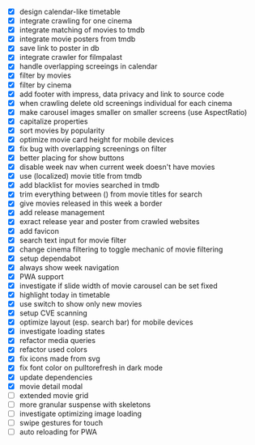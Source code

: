 - [x] design calendar-like timetable
- [x] integrate crawling for one cinema
- [x] integrate matching of movies to tmdb
- [x] integrate movie posters from tmdb
- [x] save link to poster in db
- [x] integrate crawler for filmpalast
- [x] handle overlapping screeings in calendar
- [x] filter by movies
- [x] filter by cinema
- [x] add footer with impress, data privacy and link to source code
- [x] when crawling delete old screenings individual for each cinema
- [x] make carousel images smaller on smaller screens (use AspectRatio)
- [x] capitalize properties
- [x] sort movies by popularity
- [x] optimize movie card height for mobile devices
- [x] fix bug with overlapping screenings on filter
- [x] better placing for show buttons
- [x] disable week nav when current week doesn't have movies
- [x] use (localized) movie title from tmdb
- [x] add blacklist for movies searched in tmdb
- [x] trim everything between () from movie titles for search
- [x] give movies released in this week a border
- [x] add release management
- [x] exract release year and poster from crawled websites
- [x] add favicon
- [x] search text input for movie filter
- [x] change cinema filtering to toggle mechanic of movie filtering
- [x] setup dependabot
- [x] always show week navigation
- [x] PWA support
- [x] investigate if slide width of movie carousel can be set fixed
- [x] highlight today in timetable
- [x] use switch to show only new movies
- [x] setup CVE scanning
- [x] optimize layout (esp. search bar) for mobile devices
- [x] investigate loading states
- [x] refactor media queries
- [x] refactor used colors
- [x] fix icons made from svg
- [x] fix font color on pulltorefresh in dark mode
- [x] update dependencies
- [x] movie detail modal
- [ ] extended movie grid
- [ ] more granular suspense with skeletons
- [ ] investigate optimizing image loading
- [ ] swipe gestures for touch
- [ ] auto reloading for PWA